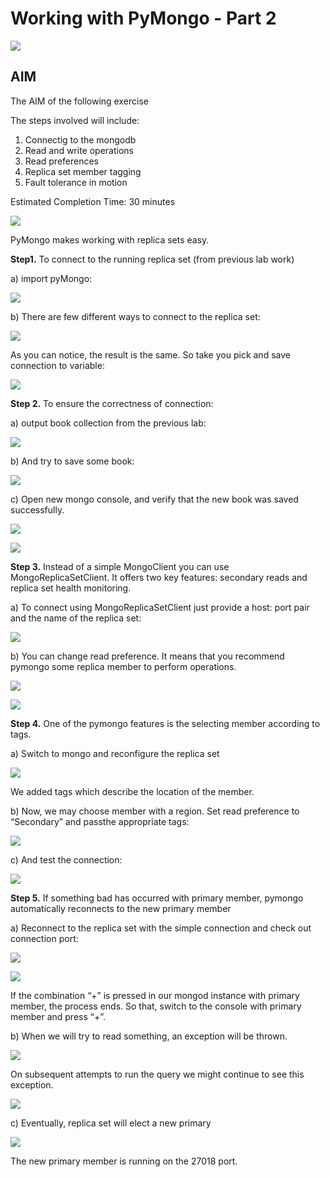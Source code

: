 # Working with PyMongo - Part 2

![](../images/working-with-pymango-1.png)

## AIM

The AIM of the following exercise

The steps involved will include:

1. Connectig to the mongodb
2. Read and write operations
3. Read preferences
4. Replica set member tagging
5. Fault tolerance in motion


Estimated Completion Time: 30 minutes 

![](../images/working-with-pymango-2.png)

PyMongo makes working with replica sets easy.

**Step1.** To connect to the running replica set (from previous lab work)

a)	import pyMongo:

![](../images/working-with-pymango-3.png)

b)	There are few different ways to connect to the replica set:

![](../images/working-with-pymango-4.png)
 
As you can notice, the result is the same. So take you pick and save connection to variable:

![](../images/working-with-pymango-5.png)

**Step 2.** To ensure the correctness of connection:

a)	output book collection from the previous lab:

![](../images/working-with-pymango-6.png)

b)	And try to save some book:

![](../images/working-with-pymango-8.png)
 
c)	Open new mongo console, and verify that the new book was saved successfully.

![](../images/working-with-pymango-7.png)

![](../images/working-with-pymango-9.png) 

**Step 3.** Instead of a simple MongoClient you can use MongoReplicaSetClient. It offers two key features: secondary reads and replica set health monitoring. 

a)	To connect using MongoReplicaSetClient just provide a host: port pair and the name of the replica set:

![](../images/working-with-pymango-10.png)

b)	You can change read preference. It means that you recommend pymongo some replica member to perform operations.

![](../images/working-with-pymango-11.png)

![](../images/working-with-pymango-12.png) 

**Step 4.** One of the pymongo features is the selecting member according to tags.

a)	Switch to mongo and reconfigure the replica set

![](../images/working-with-pymango-13.png)

We added tags which describe the location of the member.

b)	Now, we may choose member with a region. Set read preference to “Secondary” and passthe appropriate tags:

![](../images/working-with-pymango-14.png)

c)	And test the connection:

![](../images/working-with-pymango-15.png)


**Step 5.** If something bad has occurred with primary member, pymongo automatically reconnects to the new primary member

a)	Reconnect to the replica set with the simple connection and check out connection port:

![](../images/working-with-pymango-16.png)

![](../images/working-with-pymango-17.png)

If the combination “<Ctrl>+<C>” is pressed in our mongod instance with primary member, the process ends. So that, switch to the console with primary member and press “<Ctrl>+<C>”.

b)	When we will try to read something, an exception will be thrown.

![](../images/working-with-pymango-18.png)

On subsequent attempts to run the query we might continue to see this exception. 

![](../images/working-with-pymango-19.png)

c)	Eventually, replica set will elect a new primary

![](../images/working-with-pymango-20.png)

The new primary member is running on the 27018 port.




